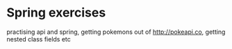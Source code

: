 # Spring exercises

practising api and spring, getting pokemons out of http://pokeapi.co, getting nested class fields etc
